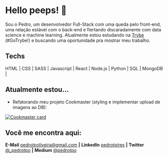 # Hello peeps! 👋
Sou o Pedro, um desenvolvedor Full-Stack com uma queda pelo front-end, uma relação estável com o back-end e flertando discaradamente com data science e machine learning. Atualmente estou estudando na [Trybe](www.betrybe.com) (#GoTrybe!) e buscando uma oportunidade pra mostrar meu trabalho.

## Techs
HTML | CSS | SASS | Javascript | React | Node.js | Python | SQL | MongoDB | 

## Atualmente estou...
- Refatorando meu projeto Cookmaster (styling e implementar upload de imagens ao DB):

[![Cookmaster card](https://github-readme-stats.vercel.app/api/pin/?username=pedrotpo&repo=cookmaster-mvc&theme=vue-dark)](https://github.com/pedrotpo/cookmaster-mvc)

## Você me encontra aqui:
**E-Mail** [pedrotpoliveira@gmail.com](mailto:pedrotpoliveira@gmail.com) **|** 
**LinkedIn** [pedrotpires](https://www.linkedin.com/in/pedrotpires/) **|** 
**Twitter** [@_pedrotpo](https://www.twitter.com/_pedrotpo) **|** 
**Medium** [@pedrotpo](https://medium.com/@pedrotpo)
